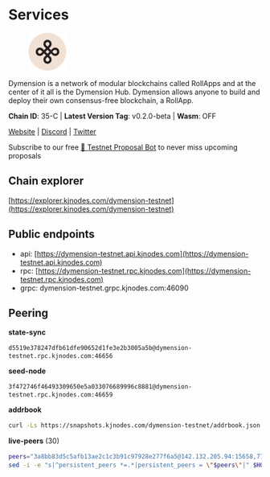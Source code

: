 # Services

<figure><img src="https://raw.githubusercontent.com/kj89/cosmos-images/main/logos/dymension.png" alt=""><figcaption></figcaption></figure>

Dymension is a network of modular blockchains called RollApps  and at the center of it all is the Dymension Hub. Dymension  allows anyone to build and deploy their own consensus-free blockchain, a RollApp.

**Chain ID**: 35-C | **Latest Version Tag**: v0.2.0-beta | **Wasm**: OFF

[Website](https://dymension.xyz/) | [Discord](https://discord.gg/dymension) | [Twitter](https://twitter.com/dymensionXYZ)



Subscribe to our free [🤖 Testnet Proposal Bot](https://t.me/kjnodes_testnet_proposal_bot) to never miss upcoming proposals


## Chain explorer
[https://explorer.kjnodes.com/dymension-testnet](https://explorer.kjnodes.com/dymension-testnet)

## Public endpoints

* api: [https://dymension-testnet.api.kjnodes.com](https://dymension-testnet.api.kjnodes.com)
* rpc: [https://dymension-testnet.rpc.kjnodes.com](https://dymension-testnet.rpc.kjnodes.com)
* grpc: dymension-testnet.grpc.kjnodes.com:46090

## Peering

**state-sync**

```text
d5519e378247dfb61dfe90652d1fe3e2b3005a5b@dymension-testnet.rpc.kjnodes.com:46656
```

**seed-node**

```text
3f472746f46493309650e5a033076689996c8881@dymension-testnet.rpc.kjnodes.com:46659
```

**addrbook**
```bash
curl -Ls https://snapshots.kjnodes.com/dymension-testnet/addrbook.json > $HOME/.dymension/config/addrbook.json
```

**live-peers** (30)
```bash
peers="3a8bb83d5c5afb13ae2c1c3b91c97928e277f6a5@142.132.205.94:15658,77c42c2b2702437981976f7a648c26cd37911f7b@65.108.9.230:46656,1ed89bd1d280c4c6eb7d9134bb238d97fbb3f4b2@88.99.104.180:36656,60f464943e6434579abdfa28a3122bd2d6008dec@139.99.68.119:26656,f8175ce7bc19d015ec17083fe19b80eae2bd2a9c@65.21.239.60:46656,8b5367df2b1287174ce8950654953d81a7d69a29@144.76.201.43:26556,4d2ec1e61d61550fc5bfacc57e971ff9b6181152@135.181.180.29:26656,a85420b25181bdb9b3a38741c48dafd5fb3b922f@209.34.205.57:26656,0cc10d01b749a1e8b8d14c077140c776394d31e5@65.108.9.164:21456,ba2ef45240cc997443df795b801a34602ba68b55@65.109.92.241:17886,0ee31ef97ba6b6c13b25b5c528163f2092821c2d@65.21.132.27:24856,17e37a96af64a81bf6ee144850fd24442f9d4ec6@109.123.249.192:26656,57a66a59cc291887f35e231b4469e2c957728862@46.4.5.45:20556,5c2a752c9b1952dbed075c56c600c3a79b58c395@195.3.220.54:27086,30ce17a86b30b43b7e64c47f8249add57d2ec576@217.21.53.107:26656,708ff9955abd0e86b7873c1ec73311414bd1db24@217.21.53.106:26656,b24974dd15a984f882438d907ee97c6baf1ae766@185.177.116.36:656,c6cdcc7f8e1a33f864956a8201c304741411f219@3.214.163.125:26656,c1008d2d05c56254e95d19ab7e9fe459dad2de3d@159.223.57.238:26656,c26dc8486e8c4817e154812462993ce562cda221@65.108.231.124:32656,22acf9a303e825ce04171ef26e2326c09aeb238b@47.147.226.228:55656,36d734269c8e69fd60e9050a7f47733b2e570d1c@89.117.57.201:11656,8eb8789ce687870a1c9b8ab7cc0f816c653ed56e@217.21.53.108:26656,64acca240c1149f94b8986ffea3ee1b4e0bd5fbe@45.150.64.115:26656,aa5e4fa257da46ac12699e300a7d1a5b0e8a4268@51.161.163.52:26656,e6ea3444ac85302c336000ac036f4d86b97b3d3e@38.146.3.199:20556,9e1ea4938f0112c1477827344e2f9d0792710575@185.252.232.189:30656,281190aa44ca82fb47afe60ba1a8902bae469b2a@88.99.164.158:17086,6204710a0d089566b6df85ae4aee595afdd23cbb@146.190.40.115:26656,d5519e378247dfb61dfe90652d1fe3e2b3005a5b@65.109.68.190:46656"
sed -i -e "s|^persistent_peers *=.*|persistent_peers = \"$peers\"|" $HOME/.dymension/config/config.toml
```
